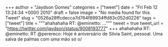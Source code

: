
+++
author = "Jaydson Gomes"
categories = ["tweet"]
date = "Fri Feb 12 13:24:34 +0000 2010"
draft = false
image = "No media found for this Tweet"
slug = "0526a28ffcdecca7d764f89934ffd83c052d0226"
tags = ["tweet"]
title = """ahahahaha RT: @eminetto: ..."""
tweet = true
tweet_url = "https://twitter.com/jaydson/status/9008193777"
+++
ahahahaha RT: @eminetto: RT @perereco: Hoje é aniversário de Silvia Saint, pessoal. Uma salva de palmas com uma mão só o/
